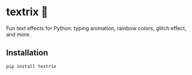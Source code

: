 # textrix 🎨

Fun text effects for Python: typing animation, rainbow colors, glitch effect, and more.

## Installation
```bash
pip install textrix
